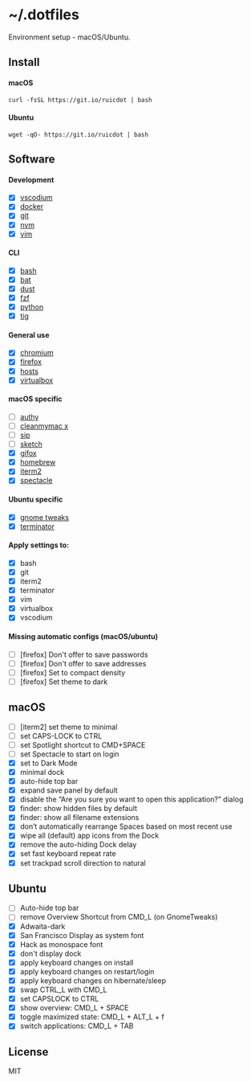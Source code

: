 # ~/.dotfiles

Environment setup - macOS/Ubuntu.

## Install

#### macOS

```
curl -fsSL https://git.io/ruicdot | bash
```

#### Ubuntu

```
wget -qO- https://git.io/ruicdot | bash
```

## Software

#### Development

- [x] [vscodium](https://github.com/VSCodium/vscodium)
- [x] [docker](https://www.docker.com/)
- [x] [git](https://git-scm.com/)
- [x] [nvm](https://github.com/nvm-sh/nvm)
- [x] [vim](https://www.vim.org/)

#### CLI

- [x] [bash](https://www.gnu.org/software/bash/)
- [x] [bat](https://github.com/sharkdp/bat)
- [x] [dust](https://github.com/bootandy/dust)
- [x] [fzf](https://github.com/junegunn/fzf)
- [x] [python](https://www.python.org/)
- [x] [tig](https://github.com/jonas/tig)

#### General use

- [x] [chromium](https://www.chromium.org/)
- [x] [firefox](https://www.mozilla.org/en-GB/firefox/new/)
- [x] [hosts](https://github.com/StevenBlack/hosts)
- [x] [virtualbox](https://www.virtualbox.org/wiki/Downloads)

#### macOS specific

- [ ] [authy](https://authy.com/)
- [ ] [cleanmymac x](https://macpaw.com/cleanmymac)
- [ ] [sip](https://sipapp.io/)
- [ ] [sketch](https://www.sketch.com/)
- [x] [gifox](https://gifox.io/)
- [x] [homebrew](https://brew.sh/)
- [x] [iterm2](https://www.iterm2.com/)
- [x] [spectacle](https://www.spectacleapp.com/)

#### Ubuntu specific

- [x] [gnome tweaks](https://wiki.gnome.org/Apps/Tweaks)
- [x] [terminator](https://terminator-gtk3.readthedocs.io/en/latest/)

#### Apply settings to:

- [x] bash
- [x] git
- [x] iterm2
- [x] terminator
- [x] vim
- [x] virtualbox
- [x] vscodium

#### Missing automatic configs (macOS/ubuntu)

- [ ] [firefox] Don't offer to save passwords
- [ ] [firefox] Don't offer to save addresses
- [ ] [firefox] Set to compact density
- [ ] [firefox] Set theme to dark

## macOS

- [ ] [iterm2] set theme to minimal
- [ ] set CAPS-LOCK to CTRL
- [ ] set Spotlight shortcut to CMD+SPACE
- [ ] set Spectacle to start on login
- [x] set to Dark Mode
- [x] minimal dock
- [x] auto-hide top bar
- [x] expand save panel by default
- [x] disable the “Are you sure you want to open this application?” dialog
- [x] finder: show hidden files by default
- [x] finder: show all filename extensions
- [x] don’t automatically rearrange Spaces based on most recent use
- [x] wipe all (default) app icons from the Dock
- [x] remove the auto-hiding Dock delay
- [x] set fast keyboard repeat rate
- [x] set trackpad scroll direction to natural

## Ubuntu

- [ ] Auto-hide top bar
- [ ] remove Overview Shortcut from CMD_L (on GnomeTweaks)
- [x] Adwaita-dark
- [x] San Francisco Display as system font
- [x] Hack as monospace font
- [x] don't display dock
- [x] apply keyboard changes on install
- [x] apply keyboard changes on restart/login
- [x] apply keyboard changes on hibernate/sleep
- [x] swap CTRL_L with CMD_L
- [x] set CAPSLOCK to CTRL
- [x] show overview: CMD_L + SPACE
- [x] toggle maximized state: CMD_L + ALT_L + f
- [x] switch applications: CMD_L + TAB

## License

MIT
